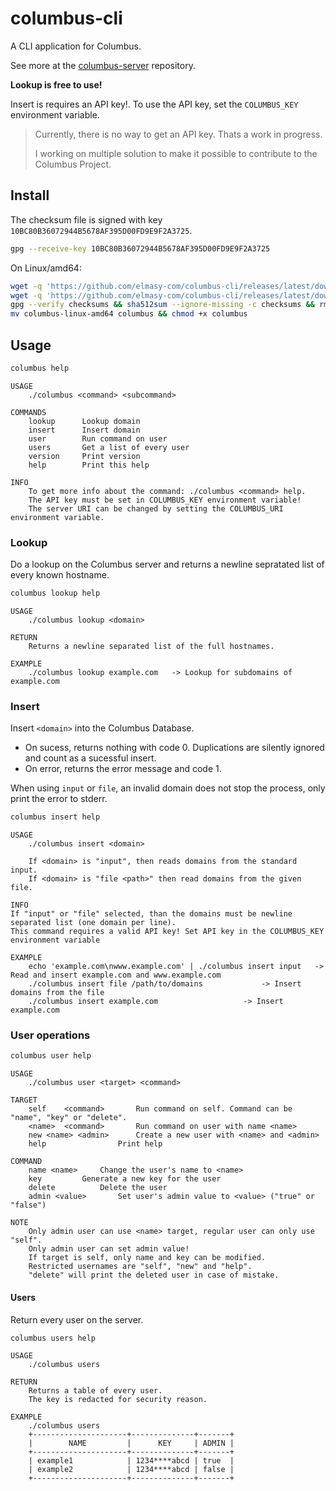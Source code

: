 # columbus-cli

A CLI application for Columbus.

See more at the [columbus-server](https://github.com/elmasy-com/columbus-server) repository.

**Lookup is free to use!**

Insert is requires an API key!. To use the API key, set the `COLUMBUS_KEY` environment variable.

> Currently, there is no way to get an API key. Thats a work in progress.
>
> I working on multiple solution to make it possible to contribute to the Columbus Project. 

## Install

The checksum file is signed with key `10BC80B36072944B5678AF395D00FD9E9F2A3725`.
```bash
gpg --receive-key 10BC80B36072944B5678AF395D00FD9E9F2A3725
```

On Linux/amd64:

```bash
wget -q 'https://github.com/elmasy-com/columbus-cli/releases/latest/download/columbus-linux-amd64' -O columbus-linux-amd64 && \
wget -q 'https://github.com/elmasy-com/columbus-cli/releases/latest/download/checksums' -O checksums && \
gpg --verify checksums && sha512sum --ignore-missing -c checksums && rm checksums && \
mv columbus-linux-amd64 columbus && chmod +x columbus
```

## Usage

```bash
columbus help
```
```
USAGE
	./columbus <command> <subcommand>

COMMANDS
	lookup		Lookup domain
	insert		Insert domain
	user		Run command on user
	users		Get a list of every user
	version		Print version
	help		Print this help

INFO
	To get more info about the command: ./columbus <command> help.
	The API key must be set in COLUMBUS_KEY environment variable!
	The server URI can be changed by setting the COLUMBUS_URI environment variable.
```

### Lookup

Do a lookup on the Columbus server and returns a newline sepratated list of every known hostname.

```bash
columbus lookup help
```
```
USAGE
	./columbus lookup <domain>

RETURN
	Returns a newline separated list of the full hostnames.

EXAMPLE
	./columbus lookup example.com	-> Lookup for subdomains of example.com
```

### Insert

Insert `<domain>` into the Columbus Database.

- On sucess, returns nothing with code 0. Duplications are silently ignored and count as a sucessful insert.
- On error, returns the error message and code 1.

When using `input` or `file`, an invalid domain does not stop the process, only print the error to stderr.

```bash
columbus insert help
```
```
USAGE
	./columbus insert <domain>

	If <domain> is "input", then reads domains from the standard input.
	If <domain> is "file <path>" then read domains from the given file.

INFO
If "input" or "file" selected, than the domains must be newline separated list (one domain per line).
This command requires a valid API key! Set API key in the COLUMBUS_KEY environment variable

EXAMPLE
	echo 'example.com\nwww.example.com' | ./columbus insert input	-> Read and insert example.com and www.example.com
	./columbus insert file /path/to/domains				-> Insert domains from the file
	./columbus insert example.com					-> Insert example.com
```

### User operations

```bash
columbus user help
```
```
USAGE
	./columbus user <target> <command>

TARGET
	self	<command>		Run command on self. Command can be "name", "key" or "delete".
	<name>	<command>		Run command on user with name <name>
	new	<name> <admin>		Create a new user with <name> and <admin>
	help				Print help

COMMAND
	name <name>		Change the user's name to <name>
	key			Generate a new key for the user
	delete			Delete the user
	admin <value>		Set user's admin value to <value> ("true" or "false")

NOTE
	Only admin user can use <name> target, regular user can only use "self".
	Only admin user can set admin value!
	If target is self, only name and key can be modified.
	Restricted usernames are "self", "new" and "help".
	"delete" will print the deleted user in case of mistake.
```

#### Users

Return every user on the server.

```bash
columbus users help
```
```
USAGE
	./columbus users

RETURN
	Returns a table of every user.
	The key is redacted for security reason.

EXAMPLE
	./columbus users
	+---------------------+--------------+-------+
	|        NAME         |      KEY     | ADMIN |
	+---------------------+--------------+-------+
	| example1            | 1234****abcd | true  |
	| example2            | 1234****abcd | false |
	+---------------------+--------------+-------+
```